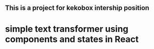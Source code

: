 ## This is a project for kekobox intership position

# simple text transformer using components and states in React
